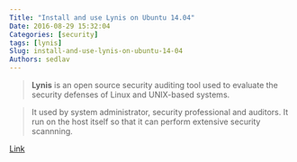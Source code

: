 ```yaml
---
Title: "Install and use Lynis on Ubuntu 14.04"
Date: 2016-08-29 15:32:04
Categories: [security]
tags: [lynis]
Slug: install-and-use-lynis-on-ubuntu-14-04
Authors: sedlav
---
```


> **Lynis** is an open source security auditing tool used to evaluate the security defenses of Linux and UNIX-based systems.

> It used by system administrator, security professional and auditors. It run on the host itself so that it can perform extensive security scannning.

[Link](https://hostpresto.com/community/tutorials/how-to-install-and-use-lynis-on-ubuntu-14.04/)
